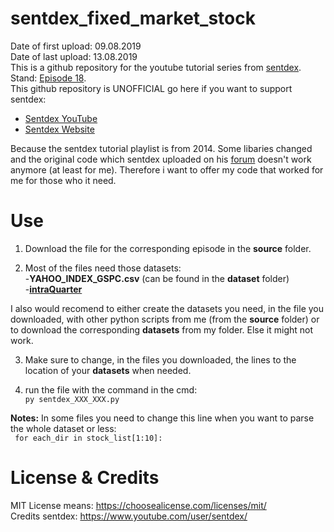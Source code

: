 # sentdex_fixed_market_stock
Date of first upload: 09.08.2019  
Date of last upload: 13.08.2019    
This is a github repository for the youtube tutorial series from [sentdex](https://youtu.be/URTZ2jKCgBc). Stand: [Episode 18](https://www.youtube.com/watch?v=l68b0d92AHQ&list=PLQVvvaa0QuDd0flgGphKCej-9jp-QdzZ3&index=18).   
This github repository is UNOFFICIAL
go here if you want to support sentdex:  
- [Sentdex YouTube](https://www.youtube.com/user/sentdex/)
- [Sentdex Website](https://pythonprogramming.net/)

Because the sentdex tutorial playlist is from 2014. Some libaries changed and the original code which sentdex uploaded on his [forum](https://pythonprogramming.net/) doesn't work anymore (at least for me). Therefore i want to offer my code that worked for me for those who 
it need.


# Use
1. Download the file for the corresponding episode in the **source** folder.
	
2. Most of the files need those datasets:   
-**YAHOO_INDEX_GSPC.csv** (can be found in the **dataset** folder)            
-**[intraQuarter](https://pythonprogramming.net/downloads/intraQuarter.zip/)** 
  
I also would recomend to either create the datasets you need, in the file you downloaded, with other python scripts from me (from the **source** folder) or to download the corresponding **datasets** from my folder. Else it might not work.  

3. Make sure to change, in the files you downloaded, the lines to the location of your **datasets** when needed. 

4. run the file with the command in the cmd:  
``` py sentdex_XXX_XXX.py ```  

**Notes:** 
In some files you need to change this line when you want to parse the whole dataset or less:  
``` for each_dir in stock_list[1:10]:```    
   
# License & Credits
MIT License means: https://choosealicense.com/licenses/mit/  
Credits sentdex: https://www.youtube.com/user/sentdex/
